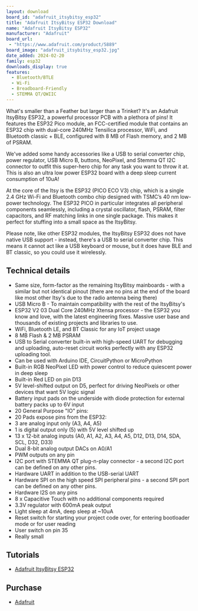 ```yaml
---
layout: download
board_id: "adafruit_itsybitsy_esp32"
title: "Adafruit ItsyBitsy ESP32 Download"
name: "Adafruit ItsyBitsy ESP32"
manufacturer: "Adafruit"
board_url:
 - "https://www.adafruit.com/product/5889"
board_image: "adafruit_itsybitsy_esp32.jpg"
date_added: 2024-02-20
family: esp32
downloads_display: true
features:
  - Bluetooth/BTLE
  - Wi-Fi
  - Breadboard-Friendly
  - STEMMA QT/QWIIC
---
```


What's smaller than a Feather but larger than a Trinket? It's an Adafruit ItsyBitsy ESP32, a powerful processor PCB with a plethora of pins! It features the ESP32 Pico module, an FCC-certified module that contains an ESP32 chip with dual-core 240MHz Tensilica processor, WiFi, and Bluetooth classic + BLE, configured with 8 MB of Flash memory, and 2 MB of PSRAM.

We've added some handy accessories like a USB to serial converter chip, power regulator, USB Micro B, buttons, NeoPixel, and Stemma QT I2C connector to outfit this super-hero chip for any task you want to throw it at. This is also an ultra low power ESP32 board with a deep sleep current consumption of 10uA!

At the core of the Itsy is the ESP32 (PICO ECO V3) chip, which is a single 2.4 GHz Wi-Fi and Bluetooth combo chip designed with TSMC’s 40 nm low-power technology. The ESP32 PICO in particular integrates all peripheral components seamlessly, including a crystal oscillator, flash, PSRAM, filter capacitors, and RF matching links in one single package. This makes it perfect for stuffing into a small space as the ItsyBitsy.

Please note, like other ESP32 modules, the ItsyBitsy ESP32 does not have native USB support - instead, there's a USB to serial converter chip. This means it cannot act like a USB keyboard or mouse, but it does have BLE and BT classic, so you could use it wirelessly.

## Technical details

* Same size, form-factor as the remaining ItsyBitsy mainboards - with a similar but not identical pinout (there are no pins at the end of the board like most other Itsy's due to the radio antenna being there)
* USB Micro B - To maintain compatibility with the rest of the ItsyBitsy's
* ESP32 V2 03 Dual Core 240MHz Xtensa processor - the ESP32 you know and love, with the latest engineering fixes. Massive user base and thousands of existing projects and libraries to use.
* WiFi, Bluetooth LE, and BT Classic for any IoT project usage
* 8 MB Flash & 2 MB PSRAM
* USB to Serial converter built-in with high-speed UART for debugging and uploading, auto-reset circuit works perfectly with any ESP32 uploading tool.
* Can be used with Arduino IDE, CircuitPython or MicroPython
* Built-in RGB NeoPixel LED with power control to reduce quiescent power in deep sleep
* Built-in Red LED on pin D13
* 5V level-shifted output on D5, perfect for driving NeoPixels or other devices that want 5V logic signal
* Battery input pads on the underside with diode protection for external battery packs up to 6V input
* 20 General Purpose "IO" pins:
* 20 Pads expose pins from the ESP32:
* 3 are analog input only (A3, A4, A5)
* 1 is digital output only (5) with 5V level shifted up
* 13 x 12-bit analog inputs (A0, A1, A2, A3, A4, A5, D12, D13, D14, SDA, SCL, D32, D33)
* Dual 8-bit analog output DACs on A0/A1
* PWM outputs on any pin
* I2C port with STEMMA QT plug-n-play connector - a second I2C port can be defined on any other pins.
* Hardware UART in addition to the USB-serial UART
* Hardware SPI on the high speed SPI peripheral pins - a second SPI port can be defined on any other pins.
* Hardware I2S on any pins
* 8 x Capacitive Touch with no additional components required
* 3.3V regulator with 600mA peak output
* Light sleep at 4mA, deep sleep at ~10uA
* Reset switch for starting your project code over, for entering bootloader mode or for user reading
* User switch on pin 35
* Really small

## Tutorials

* [Adafruit ItsyBitsy ESP32](https://learn.adafruit.com/adafruit-itsybitsy-esp32)

## Purchase

* [Adafruit](https://www.adafruit.com/product/5889)
